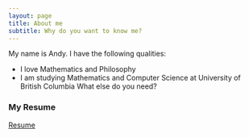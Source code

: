 ```yaml
---
layout: page
title: About me
subtitle: Why do you want to know me?
---
```


My name is Andy. I have the following qualities:

- I love Mathematics and Philosophy
- I am studying Mathematics and Computer Science at University of British Columbia 
What else do you need?

### My Resume

[Resume](https://github.com/andy-qiu1/andy-qiu1.github.io/raw/master/resume.pdf)
